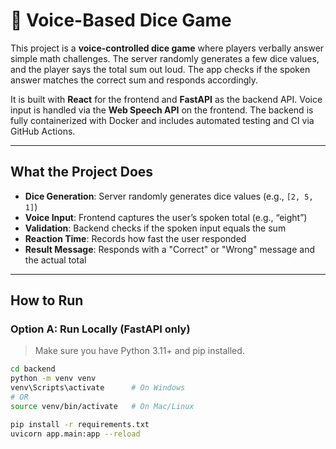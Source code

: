 # 🎲 Voice-Based Dice Game

This project is a **voice-controlled dice game** where players verbally answer simple math challenges. The server randomly generates a few dice values, and the player says the total sum out loud. The app checks if the spoken answer matches the correct sum and responds accordingly.

It is built with **React** for the frontend and **FastAPI** as the backend API. Voice input is handled via the **Web Speech API** on the frontend. The backend is fully containerized with Docker and includes automated testing and CI via GitHub Actions.

---

## What the Project Does

- **Dice Generation**: Server randomly generates dice values (e.g., `[2, 5, 1]`)
- **Voice Input**: Frontend captures the user’s spoken total (e.g., “eight”)
- **Validation**: Backend checks if the spoken input equals the sum
-  **Reaction Time**: Records how fast the user responded
- **Result Message**: Responds with a "Correct" or "Wrong" message and the actual total

---

## How to Run

### Option A: Run Locally (FastAPI only)

> Make sure you have Python 3.11+ and pip installed.

```bash
cd backend
python -m venv venv
venv\Scripts\activate      # On Windows
# OR
source venv/bin/activate   # On Mac/Linux

pip install -r requirements.txt
uvicorn app.main:app --reload
